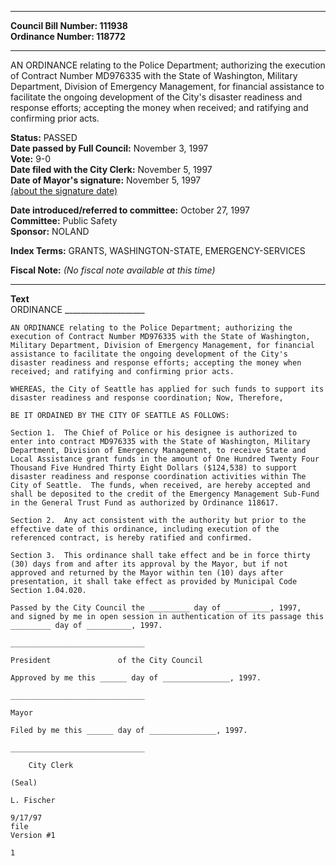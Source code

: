* * * * *  
  
**Council Bill Number: [](#h0)[](#h2)111938**   
**Ordinance Number: 118772**  
  
* * * * *  
  
AN ORDINANCE relating to the Police Department; authorizing the execution of Contract Number MD976335 with the State of Washington, Military Department, Division of Emergency Management, for financial assistance to facilitate the ongoing development of the City's disaster readiness and response efforts; accepting the money when received; and ratifying and confirming prior acts.  
  
**Status:** PASSED   
**Date passed by Full Council:** November 3, 1997   
**Vote:** 9-0   
**Date filed with the City Clerk:** November 5, 1997   
**Date of Mayor's signature:** November 5, 1997   
[(about the signature date)](/~public/approvaldate.htm)   
  
  
**Date introduced/referred to committee:** October 27, 1997   
**Committee:** Public Safety   
**Sponsor:** NOLAND   
  
**Index Terms:** GRANTS, WASHINGTON-STATE, EMERGENCY-SERVICES  
  
**Fiscal Note:** *(No fiscal note available at this time)*  
  
* * * * *  
  
**Text**  
    ORDINANCE ____________________  
  
    AN ORDINANCE relating to the Police Department; authorizing the  
    execution of Contract Number MD976335 with the State of Washington,  
    Military Department, Division of Emergency Management, for financial  
    assistance to facilitate the ongoing development of the City's  
    disaster readiness and response efforts; accepting the money when  
    received; and ratifying and confirming prior acts.  
  
    WHEREAS, the City of Seattle has applied for such funds to support its  
    disaster readiness and response coordination; Now, Therefore,  
  
    BE IT ORDAINED BY THE CITY OF SEATTLE AS FOLLOWS:  
  
    Section 1.  The Chief of Police or his designee is authorized to  
    enter into contract MD976335 with the State of Washington, Military  
    Department, Division of Emergency Management, to receive State and  
    Local Assistance grant funds in the amount of One Hundred Twenty Four  
    Thousand Five Hundred Thirty Eight Dollars ($124,538) to support  
    disaster readiness and response coordination activities within The  
    City of Seattle.  The funds, when received, are hereby accepted and  
    shall be deposited to the credit of the Emergency Management Sub-Fund  
    in the General Trust Fund as authorized by Ordinance 118617.  
  
    Section 2.  Any act consistent with the authority but prior to the  
    effective date of this ordinance, including execution of the  
    referenced contract, is hereby ratified and confirmed.  
  
    Section 3.  This ordinance shall take effect and be in force thirty  
    (30) days from and after its approval by the Mayor, but if not  
    approved and returned by the Mayor within ten (10) days after  
    presentation, it shall take effect as provided by Municipal Code  
    Section 1.04.020.  
  
    Passed by the City Council the _________ day of __________, 1997,  
    and signed by me in open session in authentication of its passage this  
    _________ day of __________, 1997.  
  
    ______________________________  
  
    President               of the City Council  
  
    Approved by me this ______ day of _______________, 1997.  
  
    ______________________________  
  
    Mayor  
  
    Filed by me this ______ day of _______________, 1997.  
  
    ______________________________  
  
        City Clerk  
  
    (Seal)  
  
    L. Fischer  
  
    9/17/97  
    file  
    Version #1  
  
    1  
